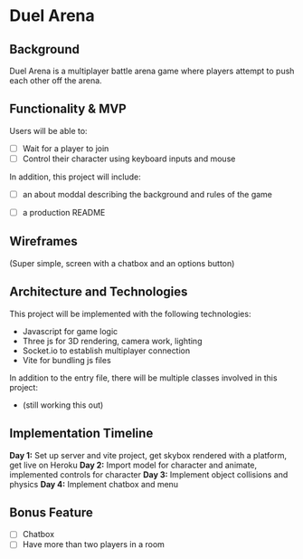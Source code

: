 # Duel Arena
## Background
Duel Arena is a multiplayer battle arena game where players attempt to push each other off the arena.

## Functionality & MVP
Users will be able to:
- [ ] Wait for a player to join
- [ ] Control their character using keyboard inputs and mouse

In addition, this project will include:
- [ ] an about moddal describing the background and rules of the game
- [ ] a production README


## Wireframes
(Super simple, screen with a chatbox and an options button)

## Architecture and Technologies
This project will be implemented with the following technologies:
- Javascript for game logic
- Three js for 3D rendering, camera work, lighting
- Socket.io to establish multiplayer connection
- Vite for bundling js files

In addition to the entry file, there will be multiple classes involved in this project:
- (still working this out)

## Implementation Timeline
**Day 1:** Set up server and vite project, get skybox rendered with a platform, get live on Heroku
**Day 2:** Import model for character and animate, implemented controls for character
**Day 3:** Implement object collisions and physics
**Day 4:** Implement chatbox and menu

## Bonus Feature
- [ ] Chatbox
- [ ] Have more than two players in a room